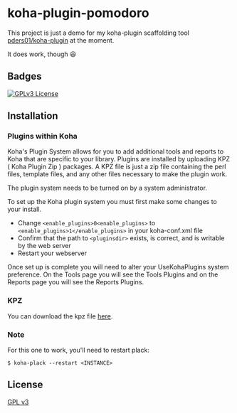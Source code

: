 # koha-plugin-pomodoro

This project is just a demo for my koha-plugin scaffolding tool [pders01/koha-plugin](https://github.com/pders01/koha-plugin) at the moment.

It does work, though 😃


## Badges

[![GPLv3 License](https://img.shields.io/badge/License-GPL%20v3-yellow.svg)](https://opensource.org/licenses/)


## Installation

### Plugins within Koha

Koha's Plugin System allows for you to add additional tools and reports to Koha that are specific to your library.
Plugins are installed by uploading KPZ ( Koha Plugin Zip ) packages.
A KPZ file is just a zip file containing the perl files, template files, and any other files necessary to make the plugin work.

The plugin system needs to be turned on by a system administrator.

To set up the Koha plugin system you must first make some changes to your install.

* Change `<enable_plugins>0<enable_plugins>` to `<enable_plugins>1</enable_plugins>` in your koha-conf.xml file
* Confirm that the path to `<pluginsdir>` exists, is correct, and is writable by the web server
* Restart your webserver

Once set up is complete you will need to alter your UseKohaPlugins system preference. On the Tools page you will see the Tools Plugins and on the Reports page you will see the Reports Plugins.

### KPZ

You can download the kpz file [here](https://github.com/pders01/koha-plugin-pomodoro/releases).

### Note

For this one to work, you'll need to restart plack:
```console
$ koha-plack --restart <INSTANCE>
```

## License

[GPL v3](https://github.com/pders01/koha-plugin?tab=GPL-3.0-1-ov-file#readme)
